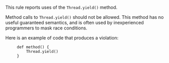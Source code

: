 This rule reports uses of the `Thread.yield()` method.

Method calls to `Thread.yield()` should not be allowed. This method has
no useful guaranteed semantics, and is often used by inexperienced
programmers to mask race conditions.

Here is an example of code that produces a violation:

         def method() {
             Thread.yield()
         }
